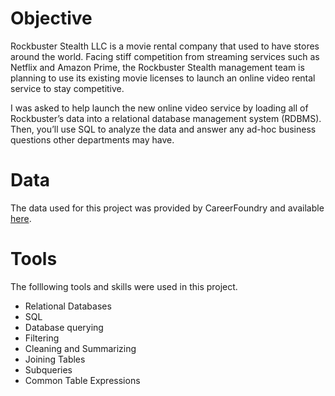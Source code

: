 # Objective
Rockbuster Stealth LLC is a movie rental company that used to have stores around the world. Facing stiff competition from streaming services such as Netflix and Amazon Prime, the Rockbuster Stealth management team is planning to use its existing movie licenses to launch an online video rental service to stay competitive. 

I was asked to help launch the new online video service by loading all of Rockbuster’s data into a relational database management system (RDBMS). Then, you’ll use SQL to analyze the data and answer any ad-hoc business questions other departments may have.

# Data
The data used for this project was provided by CareerFoundry and available [here](http://www.postgresqltutorial.com/wp-content/uploads/2019/05/dvdrental.zip).

# Tools
The folllowing tools and skills were used in this project.
- Relational Databases
- SQL
- Database querying
- Filtering
- Cleaning and Summarizing
- Joining Tables
- Subqueries
- Common Table Expressions
